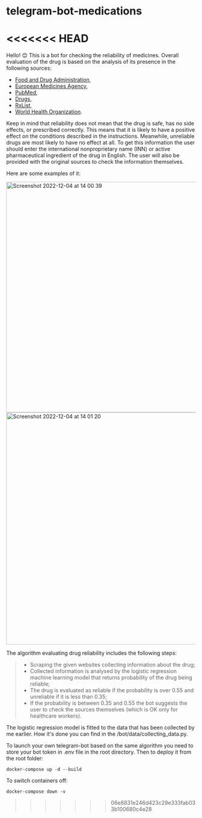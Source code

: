 # telegram-bot-medications
<<<<<<< HEAD
=======

Hello! 😊 This is a bot for checking the reliability of medicines. Overall evaluation of the drug is based on the analysis of its presence in the following  sources:
- [Food and Drug Administration](https://www.accessdata.fda.gov/scripts/cder/daf/index.cfm), 
- [European Medicines Agency](https://www.ema.europa.eu/en/medicines/field_ema_web_categories%253Aname_field/Human/search_api_aggregation_ema_active_substance_and_inn_common_name/idebenone), 
- [PubMed](https://pubmed.ncbi.nlm.nih.gov), 
- [Drugs](https://www.drugs.com/drug_information.html), 
- [RxList](https://www.rxlist.com/drugs/alpha_a.htm), 
- [World Health Organization](https://list.essentialmeds.org/?query=). 

Keep in mind that reliability does not mean that the drug is safe, has no side effects, or prescribed correctly. This means that it is likely to have a positive effect on the conditions described in the instructions. Meanwhile, unreliable drugs are most likely to have no effect at all. To get this information the user should enter the international nonproprietary name (INN) or active pharmaceutical ingredient of the drug in English. 
The user will also be provided with the original sources to check the information themselves.

Here are some examples of it:

<img width="613" alt="Screenshot 2022-12-04 at 14 00 39" src="https://user-images.githubusercontent.com/96263809/205487674-12e16bc8-373d-4955-8905-3e537b01bd1b.png">


<img width="617" alt="Screenshot 2022-12-04 at 14 01 20" src="https://user-images.githubusercontent.com/96263809/205487679-8cd7705f-a669-4317-9115-6cb8cb2c990c.png">




The algorithm evaluating drug reliability includes the following steps:

>- Scraping the given websites collecting information about the drug;
>- Collected information is analysed by the logistic regression machine learning model that returns probability of the drug being reliable;
>- The drug is evaluated as reliable if the probability is over 0.55 and unreliable if it is less than 0.35;
>- If the probability is between 0.35 and 0.55 the bot suggests the user to check the sources themselves (which is OK only for healthcare workers).

The logistic regression model is fitted to the data that has been collected by me earlier. How it's done you can find in the /bot/data/collecting_data.py.


To launch your own telegram-bot based on the same algorithm you need to store your bot token in .env file in the root directory.
Then to deploy it from the root folder:

    docker-compose up -d --build
    
To switch containers off:

    docker-compose down -v
>>>>>>> 06e8831e246d423c29e333fab033b100680c4e28
